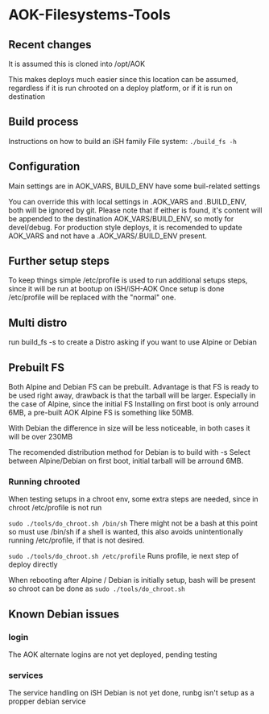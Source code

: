 # AOK-Filesystems-Tools

## Recent changes

It is assumed this is cloned into /opt/AOK

This makes deploys much easier since this location can be assumed,
regardless if it is run chrooted on a deploy platform, or if it is run
on destination

## Build process

Instructions on how to build an iSH family File system: `./build_fs -h`

## Configuration

Main settings are in AOK_VARS, BUILD_ENV have some buil-related settings

You can override this with local settings in .AOK_VARS and .BUILD_ENV,
both will be ignored by git. Please note that if either is found,
it's content will be appended to the destination AOK_VARS/BUILD_ENV,
so motly for devel/debug. For production style deploys, it is recomended
to update AOK_VARS and not have a .AOK_VARS/.BUILD_ENV present.

## Further setup steps

To keep things simple /etc/profile is used to run additional setups
steps, since it will be run at bootup on iSH/iSH-AOK
Once setup is done /etc/profile will be replaced with the "normal" one.

## Multi distro

run build_fs -s to create a Distro asking if you want to use Alpine or
Debian

## Prebuilt FS

Both Alpine and Debian FS can be prebuilt. Advantage is that FS is ready
to be used right away, drawback is that the tarball will be larger.
Especially in the case of Alpine, since the initial FS Installing on
first boot is only arround 6MB, a pre-built AOK Alpine FS is something
like 50MB.

With Debian the difference in size will be less noticeable, in both
cases it will be over 230MB

The recomended distribution method for Debian is to build with -s
Select between Alpine/Debian on first boot, initial tarball will be
arround 6MB.

### Running chrooted

When testing setups in a chroot env, some extra steps are needed,
since in chroot /etc/profile is not run

`sudo ./tools/do_chroot.sh /bin/sh`  There might not be a bash at
this point so must use /bin/sh if a shell is wanted, this also avoids
unintentionally running /etc/profile, if that is not desired.

`sudo ./tools/do_chroot.sh /etc/profile`  Runs profile, ie next step of
deploy directly

When rebooting after Alpine / Debian is initially setup, bash will be
present so chroot can be done as `sudo ./tools/do_chroot.sh`

## Known Debian issues

### login

The AOK alternate logins are not yet deployed, pending testing

### services

The service handling on iSH Debian is not yet done,
runbg isn't setup as a propper debian service
